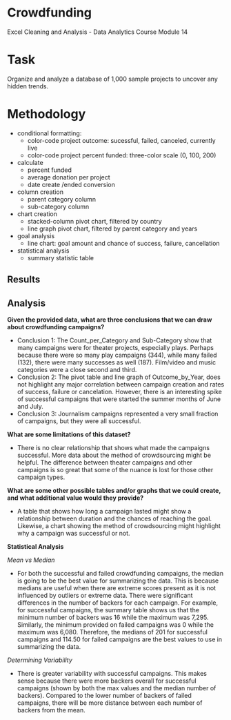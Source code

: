 # Crowdfunding
Excel Cleaning and Analysis - Data Analytics Course Module 14

# Task
Organize and analyze a database of 1,000 sample projects to uncover any hidden trends.

# Methodology
- conditional formatting:
  - color-code project outcome: sucessful, failed, canceled, currently live
  - color-code project percent funded: three-color scale (0, 100, 200)
- calculate
  - percent funded
  - average donation per project
  - date create /ended conversion
- column creation
  - parent category column
  - sub-category column
- chart creation 
  - stacked-column pivot chart, filtered by country
  - line graph pivot chart, filtered by parent category and years
- goal analysis
  - line chart: goal amount and chance of success, failure, cancellation 
- statistical analysis      
  - summary statistic table
    
## Results

## Analysis

**Given the provided data, what are three conclusions that we can draw about crowdfunding campaigns?**
- Conclusion 1: The Count_per_Category and Sub-Category show that many campaigns were for theater projects, especially plays. Perhaps because there were so many play campaigns (344), while many failed (132), there were many successes as well (187). Film/video and music categories were a close second and third.
- Conclusion 2: The pivot table and line graph of Outcome_by_Year, does not highlight any major correlation between campaign creation and rates of success, failure or cancelation. However, there is an interesting spike of successful campaigns that were started the summer months of June and July.
- Conclusion 3: Journalism campaigns represented a very small fraction of campaigns, but they were all successful.
  
**What are some limitations of this dataset?**
- There is no clear relationship that shows what made the campaigns successful. More data about the method of crowdsourcing might be helpful. The difference between theater campaigns and other campaigns is so great that some of the nuance is lost for those other campaign types.

**What are some other possible tables and/or graphs that we could create, and what additional value would they provide?**
- A table that shows how long a campaign lasted might show a relationship between duration and the chances of reaching the goal. Likewise, a chart showing the method of crowdsourcing might highlight why a campaign was successful or not.

**Statistical Analysis**

_Mean vs Median_
- For both the successful and failed crowdfunding campaigns, the median is going to be the best value for summarizing the data. This is because medians are useful when there are extreme scores present as it is not influenced by outliers or extreme data. There were significant differences in the number of backers for each campaign. For example, for successful campaigns, the summary table shows us that the minimum number of backers was 16 while the maximum was 7,295. Similarly, the minimum provided on failed campaigns was 0 while the maximum was 6,080. Therefore, the medians of 201 for successful campaigns and 114.50 for failed campaigns are the best values to use in summarizing the data.

_Determining Variability_
- There is greater variability with successful campaigns. This makes sense because there were more backers overall for successful campaigns (shown by both the max values and the median number of backers). Compared to the lower number of backers of failed campaigns, there will be more distance between each number of backers from the mean.




